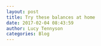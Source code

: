 ```yaml
---
layout: post
title: Try these balances at home
date: 2017-02-04 08:43:59
author: Lucy Tennyson
categories: Blog
---
```

